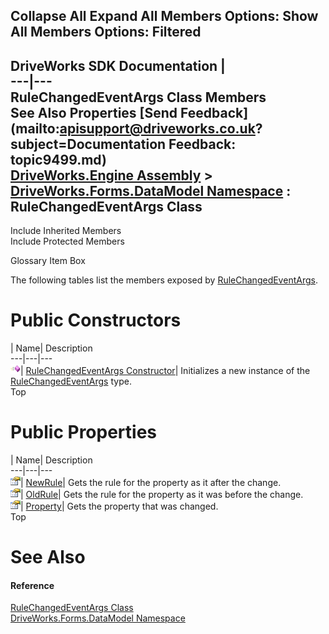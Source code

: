       

 Collapse All Expand All  Members Options: Show All  Members Options: Filtered   
---  
DriveWorks SDK Documentation  |   
---|---  
RuleChangedEventArgs Class Members   
See Also Properties [Send Feedback](mailto:apisupport@driveworks.co.uk?subject=Documentation Feedback: topic9499.md)  
[DriveWorks.Engine Assembly](topic2156.md) > [DriveWorks.Forms.DataModel Namespace](topic9371.md) : RuleChangedEventArgs Class  
---  
  
Include Inherited Members    
Include Protected Members  


Glossary Item Box

The following tables list the members exposed by [RuleChangedEventArgs](topic9499.md).

# Public Constructors

| Name| Description  
---|---|---  
![Public Constructor](dotnetimages/publicConstructor.gif)| [RuleChangedEventArgs Constructor](topic9506.md)| Initializes a new instance of the [RuleChangedEventArgs](topic9499.md) type.   
Top

# Public Properties

| Name| Description  
---|---|---  
![Public Property](dotnetimages/publicProperty.gif)| [NewRule](topic9507.md)| Gets the rule for the property as it after the change.   
![Public Property](dotnetimages/publicProperty.gif)| [OldRule](topic9508.md)| Gets the rule for the property as it was before the change.   
![Public Property](dotnetimages/publicProperty.gif)| [Property](topic9509.md)| Gets the property that was changed.   
Top

# See Also

#### Reference

[RuleChangedEventArgs Class](topic9499.md)   
[DriveWorks.Forms.DataModel Namespace](topic9371.md)


